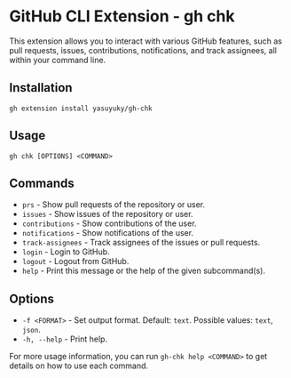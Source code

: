 # GitHub CLI Extension - gh chk

This extension allows you to interact with various GitHub features, such as pull requests, issues, contributions, notifications, and track assignees, all within your command line.

## Installation

```
gh extension install yasuyuky/gh-chk
```

## Usage

```
gh chk [OPTIONS] <COMMAND>
```

## Commands

- `prs` - Show pull requests of the repository or user.
- `issues` - Show issues of the repository or user.
- `contributions` - Show contributions of the user.
- `notifications` - Show notifications of the user.
- `track-assignees` - Track assignees of the issues or pull requests.
- `login` - Login to GitHub.
- `logout` - Logout from GitHub.
- `help` - Print this message or the help of the given subcommand(s).

## Options

- `-f <FORMAT>` - Set output format. Default: `text`. Possible values: `text`, `json`.
- `-h, --help` - Print help.

For more usage information, you can run `gh-chk help <COMMAND>` to get details on how to use each command.
